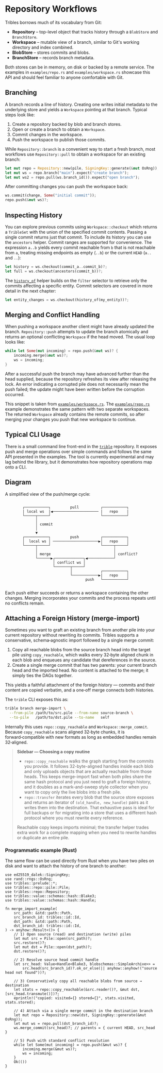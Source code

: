 # Repository Workflows

Tribles borrows much of its vocabulary from Git:

* **Repository** – top-level object that tracks history through a `BlobStore`
  and `BranchStore`.
* **Workspace** – mutable view of a branch, similar to Git's working directory
  and index combined.
* **BlobStore** – stores commits and blobs.
* **BranchStore** – records branch metadata.

Both stores can be in memory, on disk or backed by a remote service. The
examples in `examples/repo.rs` and `examples/workspace.rs` showcase this API and
should feel familiar to anyone comfortable with Git.

## Branching

A branch records a line of history. Creating one writes initial metadata to the
underlying store and yields a `Workspace` pointing at that branch. Typical steps
look like:

1. Create a repository backed by blob and branch stores.
2. Open or create a branch to obtain a `Workspace`.
3. Commit changes in the workspace.
4. Push the workspace to publish those commits.

While `Repository::branch` is a convenient way to start a fresh branch, most
workflows use `Repository::pull` to obtain a workspace for an existing branch:

```rust
let mut repo = Repository::new(pile, SigningKey::generate(&mut OsRng));
let mut ws = repo.branch("main").expect("create branch");
let mut ws2 = repo.pull(ws.branch_id()).expect("open branch");
```

After committing changes you can push the workspace back:

```rust
ws.commit(change, Some("initial commit"));
repo.push(&mut ws)?;
```

## Inspecting History

You can explore previous commits using `Workspace::checkout` which returns a
`TribleSet` with the union of the specified commit contents. Passing a single
commit returns just that commit. To include its history you can use the
`ancestors` helper. Commit ranges are supported for convenience. The expression
`a..b` yields every commit reachable from `b` that is not reachable from `a`,
treating missing endpoints as empty (`..b`) or the current `HEAD` (`a..` and
`..`):

```rust
let history = ws.checkout(commit_a..commit_b)?;
let full = ws.checkout(ancestors(commit_b))?;
```

The [`history_of`](../src/repo.rs) helper builds on the `filter` selector to
retrieve only the commits affecting a specific entity. Commit selectors are
covered in more detail in the next chapter:

```rust
let entity_changes = ws.checkout(history_of(my_entity))?;
```

## Merging and Conflict Handling

When pushing a workspace another client might have already updated the branch.
`Repository::push` attempts to update the branch atomically and returns an
optional conflicting `Workspace` if the head moved. The usual loop looks like:

```rust
while let Some(mut incoming) = repo.push(&mut ws)? {
    incoming.merge(&mut ws)?;
    ws = incoming;
}
```

After a successful push the branch may have advanced further than the head
supplied, because the repository refreshes its view after releasing the lock.
An error indicating a corrupted pile does not necessarily mean the push failed;
the update might have been written before the corruption occurred.

This snippet is taken from [`examples/workspace.rs`](../examples/workspace.rs).
The [`examples/repo.rs`](../examples/repo.rs) example demonstrates the same
pattern with two separate workspaces. The returned `Workspace` already contains
the remote commits, so after merging your changes you push that new workspace to
continue.

## Typical CLI Usage

There is a small command line front-end in the
[`trible`](https://github.com/triblespace/trible) repository. It exposes push
and merge operations over simple commands and follows the same API presented in
the examples. The tool is currently experimental and may lag behind the library,
but it demonstrates how repository operations map onto a CLI.

## Diagram

A simplified view of the push/merge cycle:

```text

        ┌───────────┐         pull          ┌───────────┐
        | local ws  |◀───────────────────── |   repo    |
        └─────┬─────┘                       └───────────┘
              │
              │ commit
              │                                                                      
              ▼                                   
        ┌───────────┐         push          ┌───────────┐
        │  local ws │ ─────────────────────▶│   repo    │
        └─────┬─────┘                       └─────┬─────┘
              │                                   │
              │ merge                             │ conflict?
              └──────▶┌─────────────┐◀────────────┘
                      │ conflict ws │       
                      └───────┬─────┘
                              │             ┌───────────┐
                              └────────────▶|   repo    │
                                     push   └───────────┘
   
```

Each push either succeeds or returns a workspace containing the other changes.
Merging incorporates your commits and the process repeats until no conflicts
remain.

## Attaching a Foreign History (merge-import)

Sometimes you want to graft an existing branch from another pile into your
current repository without rewriting its commits. Tribles supports a
conservative, schema‑agnostic import followed by a single merge commit:

1. Copy all reachable blobs from the source branch head into the target pile
   using `copy_reachable`, which walks every 32‑byte aligned chunk in each
   blob and enqueues any candidate that dereferences in the source.
2. Create a single merge commit that has two parents: your current branch head
   and the imported head. No content is attached to the merge; it simply ties
   the DAGs together.

This yields a faithful attachment of the foreign history — commits and their
content are copied verbatim, and a one‑off merge connects both histories.

The `trible` CLI exposes this as:

```sh
trible branch merge-import \
  --from-pile /path/to/src.pile --from-name source-branch \
  --to-pile   /path/to/dst.pile --to-name   self
```

Internally this uses `repo::copy_reachable` and `Workspace::merge_commit`.
Because `copy_reachable` scans aligned 32‑byte chunks, it is forward‑compatible
with new formats as long as embedded handles remain 32‑aligned.

> **Sidebar — Choosing a copy routine**
> - `repo::copy_reachable` walks the graph starting from the commits you
>   provide. It follows 32-byte-aligned handles inside each blob and only
>   uploads objects that are actually reachable from those heads. This keeps
>   merge-import fast when both piles share the same hash protocol and you just
>   need to graft a foreign history, and it doubles as a mark-and-sweep style
>   collector when you want to copy only the live blobs into a fresh pile.
> - `repo::transfer` iterates every blob that the source store exposes and
>   returns an iterator of `(old_handle, new_handle)` pairs as it writes them
>   into the destination. That exhaustive pass is ideal for full backups or for
>   migrating into a store that uses a different hash protocol where you must
>   rewrite every reference.
>
> Reachable copy keeps imports minimal; the transfer helper trades extra work
> for a complete mapping when you need to rewrite handles or duplicate an
> entire pile.

### Programmatic example (Rust)

The same flow can be used directly from Rust when you have two piles on disk and
want to attach the history of one branch to another:

```rust,ignore
use ed25519_dalek::SigningKey;
use rand::rngs::OsRng;
use tribles::prelude::*;
use tribles::repo::pile::Pile;
use tribles::repo::Repository;
use tribles::value::schemas::hash::Blake3;
use tribles::value::schemas::hash::Handle;

fn merge_import_example(
    src_path: &std::path::Path,
    src_branch_id: tribles::id::Id,
    dst_path: &std::path::Path,
    dst_branch_id: tribles::id::Id,
) -> anyhow::Result<()> {
    // 1) Open source (read) and destination (write) piles
    let mut src = Pile::open(src_path)?;
    src.restore()?;
    let mut dst = Pile::open(dst_path)?;
    dst.restore()?;

    // 2) Resolve source head commit handle
    let src_head: Value<Handle<Blake3, blobschemas::SimpleArchive>> =
        src.head(src_branch_id)?.ok_or_else(|| anyhow::anyhow!("source head not found"))?;

    // 3) Conservatively copy all reachable blobs from source → destination
    let stats = repo::copy_reachable(&src.reader()?, &mut dst, [src_head.transmute()])?;
    eprintln!("copied: visited={} stored={}", stats.visited, stats.stored);

    // 4) Attach via a single merge commit in the destination branch
    let mut repo = Repository::new(dst, SigningKey::generate(&mut OsRng));
    let mut ws = repo.pull(dst_branch_id)?;
    ws.merge_commit(src_head)?; // parents = { current HEAD, src_head }

    // 5) Push with standard conflict resolution
    while let Some(mut incoming) = repo.push(&mut ws)? {
        incoming.merge(&mut ws)?;
        ws = incoming;
    }
    Ok(())
}
```
